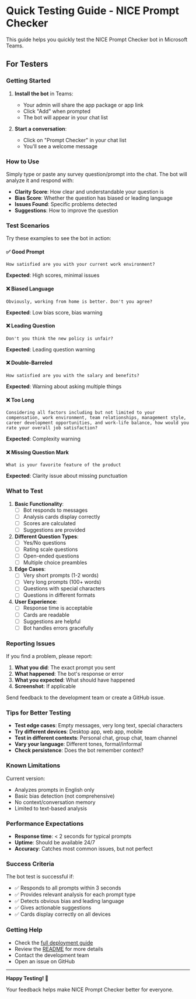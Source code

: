 # Quick Testing Guide - NICE Prompt Checker

This guide helps you quickly test the NICE Prompt Checker bot in Microsoft Teams.

## For Testers

### Getting Started

1. **Install the bot** in Teams:
   - Your admin will share the app package or app link
   - Click "Add" when prompted
   - The bot will appear in your chat list

2. **Start a conversation**:
   - Click on "Prompt Checker" in your chat list
   - You'll see a welcome message

### How to Use

Simply type or paste any survey question/prompt into the chat. The bot will analyze it and respond with:

- **Clarity Score**: How clear and understandable your question is
- **Bias Score**: Whether the question has biased or leading language  
- **Issues Found**: Specific problems detected
- **Suggestions**: How to improve the question

### Test Scenarios

Try these examples to see the bot in action:

#### ✅ Good Prompt
```
How satisfied are you with your current work environment?
```
**Expected**: High scores, minimal issues

#### ❌ Biased Language
```
Obviously, working from home is better. Don't you agree?
```
**Expected**: Low bias score, bias warning

#### ❌ Leading Question
```
Don't you think the new policy is unfair?
```
**Expected**: Leading question warning

#### ❌ Double-Barreled
```
How satisfied are you with the salary and benefits?
```
**Expected**: Warning about asking multiple things

#### ❌ Too Long
```
Considering all factors including but not limited to your compensation, work environment, team relationships, management style, career development opportunities, and work-life balance, how would you rate your overall job satisfaction?
```
**Expected**: Complexity warning

#### ❌ Missing Question Mark
```
What is your favorite feature of the product
```
**Expected**: Clarity issue about missing punctuation

### What to Test

1. **Basic Functionality**:
   - [ ] Bot responds to messages
   - [ ] Analysis cards display correctly
   - [ ] Scores are calculated
   - [ ] Suggestions are provided

2. **Different Question Types**:
   - [ ] Yes/No questions
   - [ ] Rating scale questions
   - [ ] Open-ended questions
   - [ ] Multiple choice preambles

3. **Edge Cases**:
   - [ ] Very short prompts (1-2 words)
   - [ ] Very long prompts (100+ words)
   - [ ] Questions with special characters
   - [ ] Questions in different formats

4. **User Experience**:
   - [ ] Response time is acceptable
   - [ ] Cards are readable
   - [ ] Suggestions are helpful
   - [ ] Bot handles errors gracefully

### Reporting Issues

If you find a problem, please report:

1. **What you did**: The exact prompt you sent
2. **What happened**: The bot's response or error
3. **What you expected**: What should have happened
4. **Screenshot**: If applicable

Send feedback to the development team or create a GitHub issue.

### Tips for Better Testing

- **Test edge cases**: Empty messages, very long text, special characters
- **Try different devices**: Desktop app, web app, mobile
- **Test in different contexts**: Personal chat, group chat, team channel
- **Vary your language**: Different tones, formal/informal
- **Check persistence**: Does the bot remember context?

### Known Limitations

Current version:
- Analyzes prompts in English only
- Basic bias detection (not comprehensive)
- No context/conversation memory
- Limited to text-based analysis

### Performance Expectations

- **Response time**: < 2 seconds for typical prompts
- **Uptime**: Should be available 24/7
- **Accuracy**: Catches most common issues, but not perfect

### Success Criteria

The bot test is successful if:
- ✅ Responds to all prompts within 3 seconds
- ✅ Provides relevant analysis for each prompt type
- ✅ Detects obvious bias and leading language
- ✅ Gives actionable suggestions
- ✅ Cards display correctly on all devices

### Getting Help

- Check the [full deployment guide](DEPLOYMENT.md)
- Review the [README](README.md) for more details
- Contact the development team
- Open an issue on GitHub

---

**Happy Testing! 🧪**

Your feedback helps make NICE Prompt Checker better for everyone.
